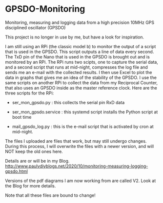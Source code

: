# GPSDO-Monitoring
Monitoring, measuring and logging data from a high precision 10MHz GPS disciplined oscillator (GPSDO)

This project is no longer in use by me, but have a look for inspiration.

I am still using an RPi (the classic model b) to monitor the output of a script that is used in the GPSDO. This script outputs a line of data every second. The TxD pin of the Nano that is used in the GPSDO is brought out and is monitored by an RPi. The RPi runs two scipts, one to capture the serial data, and a second script that runs at mid-night, compresses the log file and sends me an e-mail with the collected results. I then use Excel to plot the data in graphs that gives me an idea of the stability of the GPSDO. I use the same scripts on another RPi to collect the data from my Reciprocal Counter, that also uses an GPSDO inside as the master reference clock.
Here are the three scripts for the RPi:

  - ser_mon_gpsdo.py  : this collects the serial pin RxD data
  
  - ser_mon_gpsdo.service : this systemd script installs the Python script at boot time
  
  - mail_gpsdo_log.py : this is the e-mail script that is activated by cron at mid-night.
  

The files I uploaded are files that work, but may still undergo changes. During this process, I will overwrite the files with a newer version, and will NOT keep the old ones here.

Details are or will be in my Blog.  http://www.paulvdiyblogs.net/2020/10/monitoring-measuring-logging-gpsdo.html

Versions of the pdf diagrams I am now working from are called V2. Look at the Blog for more details.

Note that all these files are bound to change!
